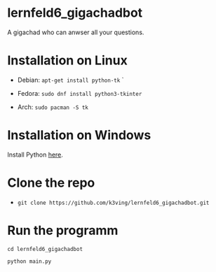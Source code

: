 # lernfeld6_gigachadbot
A gigachad who can anwser all your questions.

# Installation on Linux

- Debian: ```apt-get install python-tk```
`
- Fedora: ```sudo dnf install python3-tkinter```

- Arch: ```sudo pacman -S tk```

# Installation on Windows

Install Python [here](https://www.python.org/downloads/).

# Clone the repo

- ```git clone https://github.com/k3ving/lernfeld6_gigachadbot.git```

# Run the programm 
```cd lernfeld6_gigachadbot```

```python main.py```
